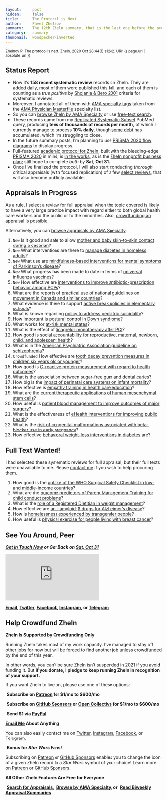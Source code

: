 ```yaml
---
layout:     post
hidden:     false
title:      The Protocol is Next
author:     Pavel Zhelnov
summary:    The 12th Zheln summary, that is the last one before the protocol is out.
category:   summary
thumbnail:  woodpecker-inverted
---
```


<small>Zhelnov P. The protocol is next. Zheln. 2020 Oct 28;44(1):s12e2. URI: {{ page.url | absolute_url }}.</small>

## Status Report

* Now it’s **158 recent systematic review** records on Zheln. They are added daily, most of them were published this fall, and each of them is counting as a _true positive_ by [Shojania & Bero 2001](https://www.researchgate.net/publication/11820967_Taking_Advantage_of_the_Explosion_of_Systematic_Reviews_An_Efficient_MEDLINE_Search_Strategy) criteria for systematic reviews.
* Moreover, I annotated all of them with [AMA specialty tags](https://github.com/p1m-ortho/qs-global-ortho-search-queries/blob/1c90dfbbbbb9f85603f2686d1132039922dad874/zheln/zheln_ama_specialty_tags.csv) taken from the [AMA Physician Masterfile](https://www.ama-assn.org/practice-management/masterfile/ama-physician-masterfile) specialty list.  
* So you can [browse Zheln by AMA Specialty](/browse/) or use [free-text search](/search/).
* These records came from my [Replicated Systematic Subset](https://github.com/p1m-ortho/qs-global-ortho-search-queries/blob/00eae711e5b5c09b9b4181688f9a6191e42cb720/README.md#pubmed-search) PubMed query, producing **tens of thousands of records per month,** of which I currently manage to process **10% daily,** though [some debt](https://github.com/drzhelnov/zheln.github.io/projects/1) has accumulated, which I’m struggling to close.
* In the future summary posts, I’m planning to use [PRISMA 2020 flow diagrams](https://github.com/drzhelnov/SRflowdiagram/issues/1) to display progress.
* Full-featured [academic protocol for Zheln](https://github.com/drzhelnov/zheln.github.io/projects/2), built with the bleeding-edge [PRISMA 2020](https://doi.org/10.31222/osf.io/v7gm2) in mind, is [in the works](https://github.com/drzhelnov/zheln.github.io/projects/2), as is the [Zheln nonprofit business plan](https://github.com/drzhelnov/zheln.github.io/projects/4); still hope to complete _both_ by **Sat, Oct 31.**
* Once I’ve finalized the protocol, I will also start conducting _thorough_ critical appraisals (with focused replication) of a few [select reviews](#appraisals-in-progress), that will also become publicly available.

## Appraisals in Progress

As a rule, I select a review for full appraisal when the topic covered is likely to have a very large practice impact with regard either to both global health care workers and the public or to the minorities. Also, [crowdfunding an appraisal](#help-crowdfund-zheln) is possible.

Alternatively, you can [browse appraisals by AMA Specialty](/browse/).

1. `New` Is it good and safe to allow [mother and baby skin-to-skin contact during a cesarian](https://zheln.com/record/2020/10/24/75/)?
2. `New` What interventions are there to [manage diabetes in homeless adults](https://zheln.com/record/2020/10/24/88/)?
3. `New` What use are [mindfulness-based interventions for mental symptoms of Parkinson’s disease](https://zheln.com/record/2020/10/24/99/)?
4. `New` What progress has been made to date in terms of [universal influenza vaccines](https://zheln.com/record/2020/10/24/177/)?
5. `New` How effective are [interventions to improve antibiotic-prescription behavior among PCPs](https://zheln.com/record/2020/10/23/235/)?
6. What are the reports of [practical use of national guidelines on movement in Canada and similar countries](https://zheln.com/record/2020/10/16/357/)?
7. What evidence is there to support [active break policies in elementary schools](https://zheln.com/record/2020/10/16/425/)?
8. What is known regarding [policy to address pediatric suicidality](https://zheln.com/record/2020/10/19/267/)?
9. How important is [postural control in Down syndrome](https://zheln.com/record/2020/10/14/28/)?
10. What works for [at-risk mental states](https://zheln.com/record/2020/10/14/87/)?
11. What is the effect of [ticagrelor monotherapy after PCI](https://zheln.com/record/2020/10/09/15/)?
12. How good is [social accountability for reproductive, maternal, newborn, child, and adolescent health](https://zheln.com/record/2020/10/09/17/)?
13. What is in the [American Psychiatric Association guideline on schizophrenia](https://zheln.com/record/2020/10/09/302/)?
14. `Crowdfunded` How effective are [tooth decay prevention measures in children six years old or younger](https://zheln.com/record/2020/09/27/19/)?
15. How good is [C-reactive protein measurement with regard to health outcomes](https://zheln.com/record/2020/09/27/10/)?
16. What is the association between [sugar-free gum and dental caries](https://zheln.com/record/2020/09/27/21/)?
17. How big is the [impact of perinatal care systems on infant mortality](https://zheln.com/record/2020/09/27/36/)?
18. How effective is [empathy training in health care education](https://zheln.com/record/2020/09/27/37/)?
19. What are the [current therapeutic applications of human mesenchymal stem cells](https://zheln.com/record/2020/09/27/45/)?
20. How useful is [patient blood management to improve outcomes of major surgery](https://zheln.com/record/2020/09/27/46/)?
21. What is the effectiveness of [eHealth interventions for improving public health](https://zheln.com/record/2020/10/02/345/)?
22. What is the [risk of congenital malformations associated with beta-blocker use in early pregnancy](/record/2020/09/27/6/)?
23. How effective [behavioral weight-loss interventions in diabetes](/record/2020/09/02/1/) are?

## Full Text Wanted!

I had selected these systematic reviews for full appraisal, but their full texts were unavailable to me. Please [contact me](#see-you-around-peer) if you wish to help procuring them.

1. How good is the [uptake of the WHO Surgical Safety Checklist in low- and middle-income countries](https://zheln.com/record/2020/10/16/49/)?
2. What are the [outcome predictors of Parent Management Training for child conduct problems](https://zheln.com/record/2020/10/19/44/)?
3. What is the [role of a Registered Dietitian in weight management](https://zheln.com/record/2020/10/19/210/)?
4. How effective are [anti-amyloid-β drugs for Alzheimer’s disease](https://zheln.com/record/2020/10/14/116/)?
5. How is [homelessness experienced by transgender people](https://zheln.com/record/2020/09/27/7/)?
6. How useful is [physical exercise for people living with breast cancer](https://zheln.com/record/2020/09/27/47/)?

## See You Around, Peer

<i class="far fa-comments"></i> _**[Get in Touch Now](https://twitter.com/drzhelnov) or Get Back on [Sat, Oct 31](https://github.com/drzhelnov/zheln.github.io/milestone/31)**_

<div class="video-container"><iframe src="https://www.youtube.com/embed/1vcZ_xTLiVI" frameborder="0" allow="accelerometer; autoplay; clipboard-write; encrypted-media; gyroscope; picture-in-picture" allowfullscreen></iframe></div>

**[Email](mailto:pavel@zheln.com), [Twitter](https://twitter.com/drzhelnov), [Facebook](https://facebook.com/drzhelnov), [Instagram](https://instagram.com/igzheln), or [Telegram](https://t.me/drzhelnov)**

## Help Crowdfund Zheln

**Zheln Is Supported by Crowdfunding Only**

Running Zheln takes most of my work capacity. I’ve managed to stay off other jobs for now but will be forced to find another job unless crowdfunded by the end of this year.

In other words, you can’t be sure Zheln isn’t suspended in 2021 if you avoid funding it. But **if you donate, I pledge to keep running Zheln in recognition of your support.**

If you want Zheln to live on, please use one of these options:

<i class="fab fa-patreon"></i>&nbsp;**Subscribe on [Patreon](https://patreon.com/zheln) for $1/mo to $600/mo**

<i class="fab fa-github-alt"></i>&nbsp;**Subscribe on [GitHub Sponsors](https://github.com/sponsors/drzhelnov) or [Open Collective](https://opencollective.com/zheln) for $1/mo to $600/mo**

<i class="fab fa-cc-paypal"></i>&nbsp;**Send $1 via [PayPal](https://paypal.me/pjelnov)**

<i class="fas fa-envelope"></i> **[Email Me](mailto:pavel@zheln.com) About Anything**

You can also easily contact me on [Twitter](https://twitter.com/drzhelnov), [Instagram](https://instagram.com/igzheln), [Facebook](https://facebook.com/drzhelnov), or [Telegram](https://t.me/drzhelnov).

<i class="far fa-grin-alt"></i>&nbsp;**Bonus for _Star Wars_ Fans!**

Subscribing on [Patreon](https://patreon.com/zheln) or [GitHub Sponsors](https://github.com/sponsors/drzhelnov) enables you to change the icon of a given Zheln record to a _Star Wars_ symbol of your choice! Learn more on [Patreon](https://patreon.com/zheln) or [GitHub Sponsors](https://github.com/sponsors/drzhelnov).

**All Other Zheln Features Are Free for Everyone**

<i class="fa fa-search"></i>&nbsp;**[Search for Appraisals](https://zheln.com/search),** <i class="fas fa-user-md"></i>&nbsp;**[Browse by AMA Specialty](https://zheln.com/browse), or** <i class="fa fa-home"></i>&nbsp;**[Read Biweekly Appraisal Summaries](https://zheln.com)**
